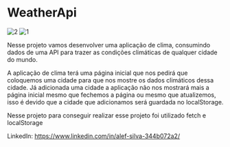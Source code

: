 # WeatherApi
![2](https://user-images.githubusercontent.com/104680398/199121828-c5d5cb68-c43e-41bc-8c23-8d889522f42d.png)
![1](https://user-images.githubusercontent.com/104680398/199121860-93d48efe-200d-44f7-ae8c-a1cd582026b0.png)

Nesse projeto vamos desenvolver uma aplicação de clima, consumindo dados de uma API para trazer as condições climáticas de qualquer cidade do mundo.

A aplicação de clima terá uma página inicial que nos pedirá que coloquemos uma cidade para que nos mostre os dados climáticos dessa cidade.
Já adicionada uma cidade a aplicação não nos mostrará mais a página inicial mesmo que fechemos a página ou mesmo que atualizemos, isso é devido que a cidade que adicionamos será guardada no localStorage.

Nesse projeto para conseguir realizar esse projeto foi utilizado fetch e localStorage

LinkedIn: https://www.linkedin.com/in/alef-silva-344b072a2/
